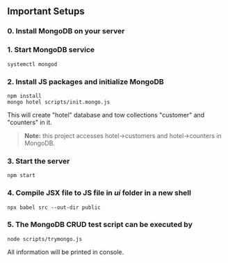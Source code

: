 ## Important Setups
### 0. Install MongoDB on your server
### 1. Start MongoDB service
```
systemctl mongod
```
### 2. Install JS packages and initialize MongoDB
```
npm install
mongo hotel scripts/init.mongo.js
```
This will create "hotel" database and tow collections "customer" and "counters" in it.
> **Note:** this project accesses hotel->customers and hotel->counters in MongoDB. 

### 3. Start the server
```
npm start
```

### 4. Compile JSX file to JS file in *ui* folder in a new shell
```
npx babel src --out-dir public
```

### 5. The MongoDB CRUD test script can be executed by
```
node scripts/trymongo.js
```
All information will be printed in console.
